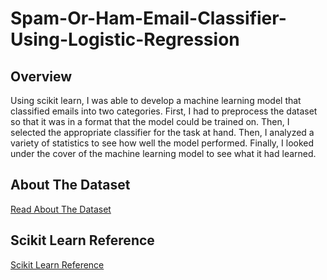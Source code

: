 # Spam-Or-Ham-Email-Classifier-Using-Logistic-Regression
## Overview
Using scikit learn, I was able to develop a machine learning model that classified emails into two categories. First, I had to preprocess the dataset so that it was in a format that the model could be trained on. Then, I selected the appropriate classifier for the task at hand. Then, I analyzed a variety of statistics to see how well the model performed. Finally, I looked under the cover of the machine learning model to see what it had learned.

## About The Dataset
[Read About The Dataset](https://www2.aueb.gr/users/ion/data/enron-spam/index.html)

## Scikit Learn Reference
[Scikit Learn Reference](https://scikit-learn.org/stable/api/index.html)
